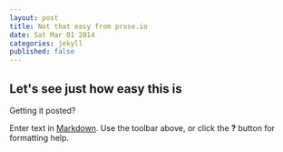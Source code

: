 ```yaml
---
layout: post
title: Not that easy from prose.io
date: Sat Mar 01 2014
categories: jekyll
published: false
---
```


## Let's see just how easy this is

Getting it posted?

Enter text in [Markdown](http://daringfireball.net/projects/markdown/). Use the toolbar above, or click the **?** button for formatting help.